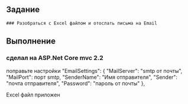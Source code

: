 ## Задание 
	### Разобраться с Excel файлом и отослать письма на Email

## Выполнение
### сделал на ASP.Net Core mvc 2.2

поправьте настройки 
"EmailSettings": {
      "MailServer": "smtp от почты",
      "MailPort": порт smtp,
      "SenderName": "Имя отправителя",
      "Sender": "почта отправителя",
      "Password": "пароль от почты"
    },
	
Excel файл приложен 